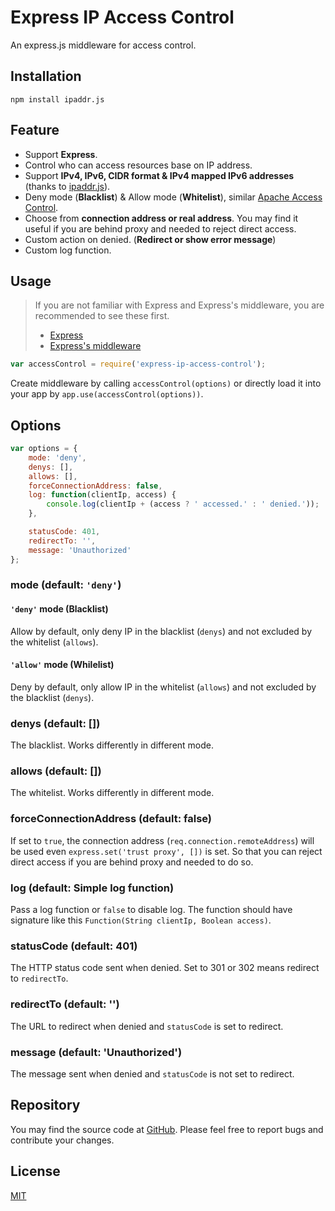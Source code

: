 # Express IP Access Control
An express.js middleware for access control.

## Installation

`npm install ipaddr.js`

## Feature

* Support **Express**.
* Control who can access resources base on IP address.
* Support **IPv4, IPv6, CIDR format & IPv4 mapped IPv6 addresses** (thanks to [ipaddr.js](https://github.com/whitequark/ipaddr.js)).
* Deny mode (**Blacklist**) & Allow mode (**Whitelist**), similar [Apache Access Control](https://httpd.apache.org/docs/2.2/howto/access.html).
* Choose from **connection address or real address**. You may find it useful if you are behind proxy and needed to reject direct access.
* Custom action on denied. (**Redirect or show error message**)
* Custom log function.

## Usage

> If you are not familiar with Express and Express's middleware,
> you are recommended to see these first.
> * [Express](http://expressjs.com)
> * [Express's middleware](http://expressjs.com/guide/using-middleware.html)

```javascript
var accessControl = require('express-ip-access-control');
```

Create middleware by calling `accessControl(options)` or directly load it into your app by `app.use(accessControl(options))`.

## Options

```javascript
var options = {
	mode: 'deny',
	denys: [],
	allows: [],
	forceConnectionAddress: false,
	log: function(clientIp, access) {
		console.log(clientIp + (access ? ' accessed.' : ' denied.'));
	},

	statusCode: 401,
	redirectTo: '',
	message: 'Unauthorized'
};
```

### mode (default: `'deny'`)

#### `'deny'` mode (Blacklist)

Allow by default, only deny IP in the blacklist (`denys`) and not excluded by the whitelist (`allows`).

#### `'allow'` mode (Whilelist)

Deny by default, only allow IP in the whitelist (`allows`) and not excluded by the blacklist (`denys`).

### denys (default: [])

The blacklist. Works differently in different mode.

### allows (default: [])

The whitelist. Works differently in different mode.

### forceConnectionAddress (default: false)

If set to `true`, the connection address (`req.connection.remoteAddress`) will be used even `express.set('trust proxy', [])` is set. So that you can reject direct access if you are behind proxy and needed to do so.

### log (default: Simple log function)

Pass a log function or `false` to disable log.
The function should have signature like this `Function(String clientIp, Boolean access)`.

### statusCode (default: 401)

The HTTP status code sent when denied. Set to 301 or 302 means redirect to `redirectTo`.

### redirectTo (default: '')

The URL to redirect when denied and `statusCode` is set to redirect.

### message (default: 'Unauthorized')

The message sent when denied and `statusCode` is not set to redirect.

## Repository

You may find the source code at [GitHub](https://github.com/KennyTangHK/express-ip-access-control). Please feel free to report bugs and contribute your changes.

## License

[MIT](LICENSE)